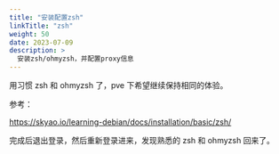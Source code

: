 ```yaml
---
title: "安装配置zsh"
linkTitle: "zsh"
weight: 50
date: 2023-07-09
description: >
  安装zsh/ohmyzsh，并配置proxy信息
---
```


用习惯 zsh 和 ohmyzsh 了，pve 下希望继续保持相同的体验。

参考：

https://skyao.io/learning-debian/docs/installation/basic/zsh/

完成后退出登录，然后重新登录进来，发现熟悉的 zsh 和 ohmyzsh 回来了。